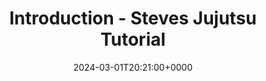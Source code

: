 ---
title: Introduction - Steves Jujutsu Tutorial
slug: 20240301T202100
date: 2024-03-01T20:21:00+0000
params:
  url: https://steveklabnik.github.io/jujutsu-tutorial/
tags:
- jj
- git
---